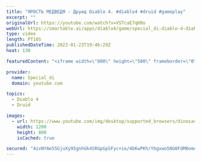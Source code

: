 ```yaml
---
title: "ЯРОСТЬ МЕДВЕДЯ - Друид Diablo 4. #diablo4 #druid #gameplay"
excerpt: ""
originalUrl: https://youtube.com/watch?v=VSTcaE7qKRo
webUrl: https://smartable.ai/apps/diablo4/game/special_di-diablo-4-diablo4-druid-gameplay/
type: video
length: PT10S
publishedDateTime: 2023-01-23T19:46:29Z
heat: 130

featuredContent: "<iframe width=\"800\" height=\"500\" frameborder=\"0\" src=\"https://www.youtube.com/embed/VSTcaE7qKRo\" allow=\"accelerometer; autoplay; encrypted-media; gyroscope; picture-in-picture\" allowfullscreen></iframe>"

provider:
  name: Special_di
  domain: youtube.com

topics:
  - Diablo 4
  - Druid

images:
  - url: https://www.youtube.com/img/desktop/supported_browsers/dinosaur.png
    width: 1200
    height: 800
    isCached: true

secured: "4ivNYAe55GjuXy95gnhGk4SRGpGpSFyc+io/4bKwPKh/Ybgxwo5NG0FdM0omAglsv0HmONt0yVUKuRcHZfjDNLCXxstdZ5+9N2bY8+jaAWE8AM7ZK8y3sgpvutqqhWVC6gUzjs/e/RLy/r3xrL0PbtlGUwvXHx5ioy9jXlL9znTh9b/GHCed+AVq8kPv1/HlKSqbkoN2yTLDT/tmr4YET99mOCFn+AaJTrRx4Ir44ExoVv8P1dYkEMfOH3Sg5xpDcivJA4wZ+MvVowgpZMzPDYXdfTAbpx7aYAT/A6WmSqNZA6NpF6v08uxc5TdlldhFFN+oWLzA3+HVvmJnuopo+AQHXXx+7fq6VUDDtsmYKPC6rHBDey+zJC9GtHb7srjV98FeHiyKFqaC9klVztbJuQ==;P8emrsUpLFTPReWSfDAMPw=="
---
```


